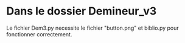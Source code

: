 # Dans le dossier Demineur_v3
Le fichier Dem3.py necessite le fichier "button.png" et biblio.py pour fonctionner correctement.
